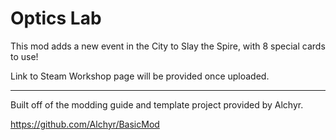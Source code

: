 # Optics Lab

This mod adds a new event in the City to Slay the Spire, with 8 special cards to use!

Link to Steam Workshop page will be provided once uploaded.

---

Built off of the modding guide and template project provided by Alchyr. 

https://github.com/Alchyr/BasicMod
